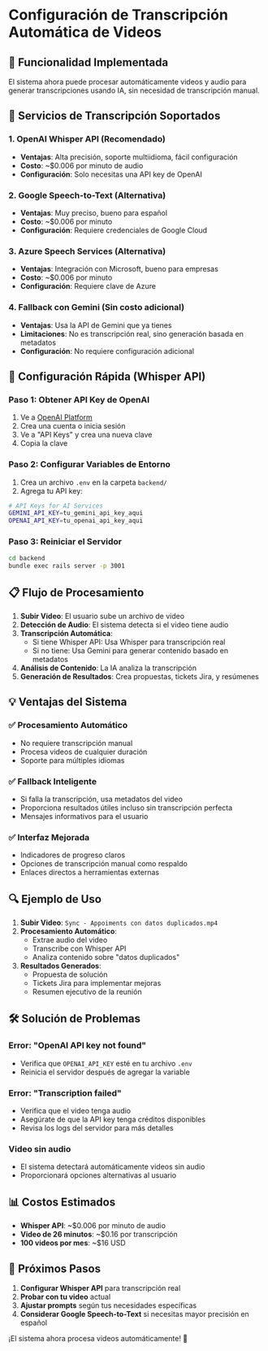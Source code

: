 # Configuración de Transcripción Automática de Videos

## 🎯 Funcionalidad Implementada

El sistema ahora puede procesar automáticamente videos y audio para generar transcripciones usando IA, sin necesidad de transcripción manual.

## 🔧 Servicios de Transcripción Soportados

### 1. **OpenAI Whisper API** (Recomendado)
- **Ventajas**: Alta precisión, soporte multiidioma, fácil configuración
- **Costo**: ~$0.006 por minuto de audio
- **Configuración**: Solo necesitas una API key de OpenAI

### 2. **Google Speech-to-Text** (Alternativa)
- **Ventajas**: Muy preciso, bueno para español
- **Costo**: ~$0.006 por minuto
- **Configuración**: Requiere credenciales de Google Cloud

### 3. **Azure Speech Services** (Alternativa)
- **Ventajas**: Integración con Microsoft, bueno para empresas
- **Costo**: ~$0.006 por minuto
- **Configuración**: Requiere clave de Azure

### 4. **Fallback con Gemini** (Sin costo adicional)
- **Ventajas**: Usa la API de Gemini que ya tienes
- **Limitaciones**: No es transcripción real, sino generación basada en metadatos
- **Configuración**: No requiere configuración adicional

## 🚀 Configuración Rápida (Whisper API)

### Paso 1: Obtener API Key de OpenAI
1. Ve a [OpenAI Platform](https://platform.openai.com/)
2. Crea una cuenta o inicia sesión
3. Ve a "API Keys" y crea una nueva clave
4. Copia la clave

### Paso 2: Configurar Variables de Entorno
1. Crea un archivo `.env` en la carpeta `backend/`
2. Agrega tu API key:

```bash
# API Keys for AI Services
GEMINI_API_KEY=tu_gemini_api_key_aqui
OPENAI_API_KEY=tu_openai_api_key_aqui
```

### Paso 3: Reiniciar el Servidor
```bash
cd backend
bundle exec rails server -p 3001
```

## 📋 Flujo de Procesamiento

1. **Subir Video**: El usuario sube un archivo de video
2. **Detección de Audio**: El sistema detecta si el video tiene audio
3. **Transcripción Automática**: 
   - Si tiene Whisper API: Usa Whisper para transcripción real
   - Si no tiene: Usa Gemini para generar contenido basado en metadatos
4. **Análisis de Contenido**: La IA analiza la transcripción
5. **Generación de Resultados**: Crea propuestas, tickets Jira, y resúmenes

## 💡 Ventajas del Sistema

### ✅ **Procesamiento Automático**
- No requiere transcripción manual
- Procesa videos de cualquier duración
- Soporte para múltiples idiomas

### ✅ **Fallback Inteligente**
- Si falla la transcripción, usa metadatos del video
- Proporciona resultados útiles incluso sin transcripción perfecta
- Mensajes informativos para el usuario

### ✅ **Interfaz Mejorada**
- Indicadores de progreso claros
- Opciones de transcripción manual como respaldo
- Enlaces directos a herramientas externas

## 🔍 Ejemplo de Uso

1. **Subir Video**: `Sync - Appoiments con datos duplicados.mp4`
2. **Procesamiento Automático**: 
   - Extrae audio del video
   - Transcribe con Whisper API
   - Analiza contenido sobre "datos duplicados"
3. **Resultados Generados**:
   - Propuesta de solución
   - Tickets Jira para implementar mejoras
   - Resumen ejecutivo de la reunión

## 🛠️ Solución de Problemas

### Error: "OpenAI API key not found"
- Verifica que `OPENAI_API_KEY` esté en tu archivo `.env`
- Reinicia el servidor después de agregar la variable

### Error: "Transcription failed"
- Verifica que el video tenga audio
- Asegúrate de que la API key tenga créditos disponibles
- Revisa los logs del servidor para más detalles

### Video sin audio
- El sistema detectará automáticamente videos sin audio
- Proporcionará opciones alternativas al usuario

## 📊 Costos Estimados

- **Whisper API**: ~$0.006 por minuto de audio
- **Video de 26 minutos**: ~$0.16 por transcripción
- **100 videos por mes**: ~$16 USD

## 🎯 Próximos Pasos

1. **Configurar Whisper API** para transcripción real
2. **Probar con tu video** actual
3. **Ajustar prompts** según tus necesidades específicas
4. **Considerar Google Speech-to-Text** si necesitas mayor precisión en español

¡El sistema ahora procesa videos automáticamente! 🎉
